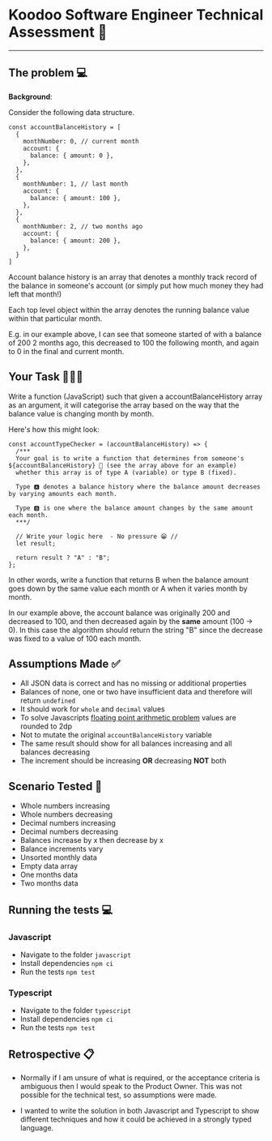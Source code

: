 # Koodoo Software Engineer Technical Assessment 👾

---

## The problem 💻

**Background**:

Consider the following data structure.

```
const accountBalanceHistory = [
  {
    monthNumber: 0, // current month
    account: {
      balance: { amount: 0 },
    },
  },
  {
    monthNumber: 1, // last month
    account: {
      balance: { amount: 100 },
    },
  },
  {
    monthNumber: 2, // two months ago
    account: {
      balance: { amount: 200 },
    },
  }
]
```

Account balance history is an array that denotes a monthly track record of the balance in someone's account (or simply put how much money they had left that month!)

Each top level object within the array denotes the running balance value within that particular month.

E.g. in our example above, I can see that someone
started of with a balance of 200 2 months ago, this decreased to 100 the following month, and again to 0 in the final and current month.

## Your Task 👨🏻‍💻

Write a function (JavaScript) such that given a accountBalanceHistory array as an argument, it will categorise the array based on the way that the balance value is changing month by month.

Here's how this might look:

```
const accountTypeChecker = (accountBalanceHistory) => {
  /***
  Your goal is to write a function that determines from someone's ${accountBalanceHistory} 🧾 (see the array above for an example)
  whether this array is of type A (variable) or type B (fixed).

  Type 🅰 denotes a balance history where the balance amount decreases by varying amounts each month.

  Type 🅱 is one where the balance amount changes by the same amount each month.
  ***/

  // Write your logic here  - No pressure 😁 //
  let result;

  return result ? "A" : "B";
};
```

In other words, write a function that returns B when the balance amount goes down by the same value each month or A when it varies month by month.

In our example above, the account balance was originally 200 and decreased to 100, and then decreased again by the **same** amount (100 -> 0). In this case the algorithm should return the string "B" since the decrease was fixed to a value of 100 each month.

## Assumptions Made ✅
- All JSON data is correct and has no missing or additional properties
- Balances of none, one or two have insufficient data and therefore will return `undefined`
- It should work for `whole` and `decimal` values
- To solve Javascripts [floating point arithmetic problem](https://docs.oracle.com/cd/E19957-01/806-3568/ncg_goldberg.html) values are rounded to 2dp
- Not to mutate the original `accountBalanceHistory` variable
- The same result should show for all balances increasing and all balances decreasing
- The increment should be increasing **OR** decreasing **NOT** both

## Scenario Tested 🧪
- Whole numbers increasing
- Whole numbers decreasing
- Decimal numbers increasing
- Decimal numbers decreasing
- Balances increase by x then decrease by x
- Balance increments vary
- Unsorted monthly data
- Empty data array
- One months data
- Two months data

## Running the tests 💻
### Javascript
- Navigate to the folder `javascript`
- Install dependencies `npm ci`
- Run the tests `npm test`

### Typescript
- Navigate to the folder `typescript`
- Install dependencies `npm ci`
- Run the tests `npm test`

## Retrospective 📋
- Normally if I am unsure of what is required, or the acceptance criteria is ambiguous then I would speak to the Product Owner. This was not possible for the technical test, so assumptions were made.

- I wanted to write the solution in both Javascript and Typescript to show different techniques and how it could be achieved in a strongly typed language.